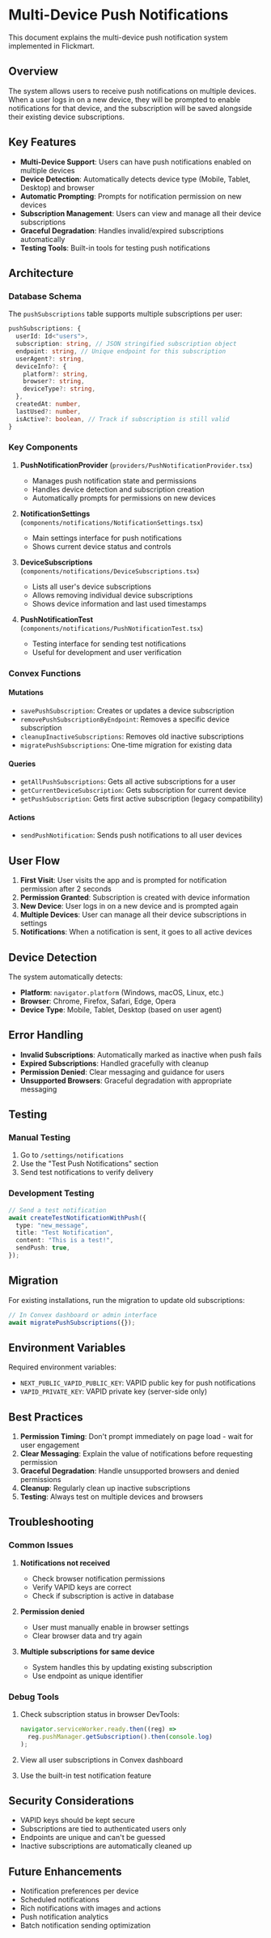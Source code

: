 # Multi-Device Push Notifications

This document explains the multi-device push notification system implemented in Flickmart.

## Overview

The system allows users to receive push notifications on multiple devices. When a user logs in on a new device, they will be prompted to enable notifications for that device, and the subscription will be saved alongside their existing device subscriptions.

## Key Features

- **Multi-Device Support**: Users can have push notifications enabled on multiple devices
- **Device Detection**: Automatically detects device type (Mobile, Tablet, Desktop) and browser
- **Automatic Prompting**: Prompts for notification permission on new devices
- **Subscription Management**: Users can view and manage all their device subscriptions
- **Graceful Degradation**: Handles invalid/expired subscriptions automatically
- **Testing Tools**: Built-in tools for testing push notifications

## Architecture

### Database Schema

The `pushSubscriptions` table supports multiple subscriptions per user:

```typescript
pushSubscriptions: {
  userId: Id<"users">,
  subscription: string, // JSON stringified subscription object
  endpoint: string, // Unique endpoint for this subscription
  userAgent?: string,
  deviceInfo?: {
    platform?: string,
    browser?: string,
    deviceType?: string,
  },
  createdAt: number,
  lastUsed?: number,
  isActive?: boolean, // Track if subscription is still valid
}
```

### Key Components

1. **PushNotificationProvider** (`providers/PushNotificationProvider.tsx`)
   - Manages push notification state and permissions
   - Handles device detection and subscription creation
   - Automatically prompts for permissions on new devices

2. **NotificationSettings** (`components/notifications/NotificationSettings.tsx`)
   - Main settings interface for push notifications
   - Shows current device status and controls

3. **DeviceSubscriptions** (`components/notifications/DeviceSubscriptions.tsx`)
   - Lists all user's device subscriptions
   - Allows removing individual device subscriptions
   - Shows device information and last used timestamps

4. **PushNotificationTest** (`components/notifications/PushNotificationTest.tsx`)
   - Testing interface for sending test notifications
   - Useful for development and user verification

### Convex Functions

#### Mutations

- `savePushSubscription`: Creates or updates a device subscription
- `removePushSubscriptionByEndpoint`: Removes a specific device subscription
- `cleanupInactiveSubscriptions`: Removes old inactive subscriptions
- `migratePushSubscriptions`: One-time migration for existing data

#### Queries

- `getAllPushSubscriptions`: Gets all active subscriptions for a user
- `getCurrentDeviceSubscription`: Gets subscription for current device
- `getPushSubscription`: Gets first active subscription (legacy compatibility)

#### Actions

- `sendPushNotification`: Sends push notifications to all user devices

## User Flow

1. **First Visit**: User visits the app and is prompted for notification permission after 2 seconds
2. **Permission Granted**: Subscription is created with device information
3. **New Device**: User logs in on a new device and is prompted again
4. **Multiple Devices**: User can manage all their device subscriptions in settings
5. **Notifications**: When a notification is sent, it goes to all active devices

## Device Detection

The system automatically detects:

- **Platform**: `navigator.platform` (Windows, macOS, Linux, etc.)
- **Browser**: Chrome, Firefox, Safari, Edge, Opera
- **Device Type**: Mobile, Tablet, Desktop (based on user agent)

## Error Handling

- **Invalid Subscriptions**: Automatically marked as inactive when push fails
- **Expired Subscriptions**: Handled gracefully with cleanup
- **Permission Denied**: Clear messaging and guidance for users
- **Unsupported Browsers**: Graceful degradation with appropriate messaging

## Testing

### Manual Testing

1. Go to `/settings/notifications`
2. Use the "Test Push Notifications" section
3. Send test notifications to verify delivery

### Development Testing

```typescript
// Send a test notification
await createTestNotificationWithPush({
  type: "new_message",
  title: "Test Notification",
  content: "This is a test!",
  sendPush: true,
});
```

## Migration

For existing installations, run the migration to update old subscriptions:

```typescript
// In Convex dashboard or admin interface
await migratePushSubscriptions({});
```

## Environment Variables

Required environment variables:

- `NEXT_PUBLIC_VAPID_PUBLIC_KEY`: VAPID public key for push notifications
- `VAPID_PRIVATE_KEY`: VAPID private key (server-side only)

## Best Practices

1. **Permission Timing**: Don't prompt immediately on page load - wait for user engagement
2. **Clear Messaging**: Explain the value of notifications before requesting permission
3. **Graceful Degradation**: Handle unsupported browsers and denied permissions
4. **Cleanup**: Regularly clean up inactive subscriptions
5. **Testing**: Always test on multiple devices and browsers

## Troubleshooting

### Common Issues

1. **Notifications not received**
   - Check browser notification permissions
   - Verify VAPID keys are correct
   - Check if subscription is active in database

2. **Permission denied**
   - User must manually enable in browser settings
   - Clear browser data and try again

3. **Multiple subscriptions for same device**
   - System handles this by updating existing subscription
   - Use endpoint as unique identifier

### Debug Tools

1. Check subscription status in browser DevTools:

   ```javascript
   navigator.serviceWorker.ready.then((reg) =>
     reg.pushManager.getSubscription().then(console.log)
   );
   ```

2. View all user subscriptions in Convex dashboard
3. Use the built-in test notification feature

## Security Considerations

- VAPID keys should be kept secure
- Subscriptions are tied to authenticated users only
- Endpoints are unique and can't be guessed
- Inactive subscriptions are automatically cleaned up

## Future Enhancements

- Notification preferences per device
- Scheduled notifications
- Rich notifications with images and actions
- Push notification analytics
- Batch notification sending optimization
